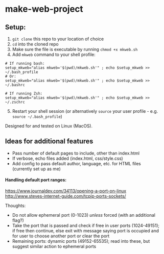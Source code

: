 # make-web-project

## Setup:
1. `git clone` this repo to your location of choice
2. `cd` into the cloned repo
3. Make sure the file is executable by running `chmod +x mkweb.sh`
4. Add `mkweb` command to your shell profile:
```
# If running bash:
setup_mkweb="alias mkweb='$(pwd)/mkweb.sh'" ; echo $setup_mkweb >> ~/.bash_profile
# Or:
setup_mkweb="alias mkweb='$(pwd)/mkweb.sh'" ; echo $setup_mkweb >> ~/.bashrc

# If running Zsh:
setup_mkweb="alias mkweb='$(pwd)/mkweb.sh'" ; echo $setup_mkweb >> ~/.zschrc
```
5. Restart your shell session (or alternatively `source` your user profile - e.g. `source ~/.bash_profile`)

Designed for and tested on Linux (MacOS).

## Ideas for additional features
- Pass number of default pages to include, other than index.html
- If verbose, echo files added (index.html, css/style.css)
- Add config to pass default author, language, etc. for HTML files (currently set up as me)

#### Handling default port ranges:
https://www.journaldev.com/34113/opening-a-port-on-linux
http://www.steves-internet-guide.com/tcpip-ports-sockets/

Thoughts:
- Do not allow ephemeral port (0-1023) *unless* forced (with an additional flag?)
- Take the port that is passed and check if free in user ports (1024-49151); if free then continue, else exit with message saying port is occupied and for user to choose another port or clear the port
- Remaining ports: dynamic ports (49152-65535); read into these, but suggest similar action to ephemeral ports
